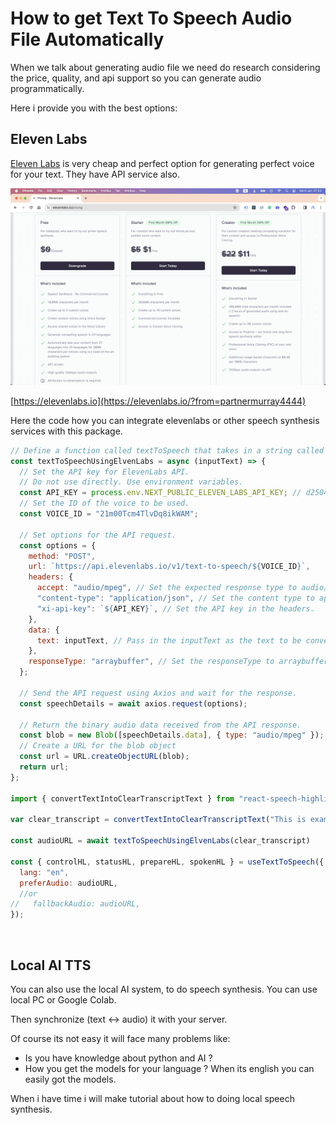 # How to get Text To Speech Audio File Automatically

When we talk about generating audio file we need do research considering the price, quality, and api support so you can generate audio programmatically.

Here i provide you with the best options:

## Eleven Labs

[Eleven Labs](https://elevenlabs.io/?from=partnermurray4444) is very cheap and perfect option for generating perfect voice for your text. They have API service also.

![Eleven Labs Pricing](img/elevenlabs.png)

[https://elevenlabs.io](https://elevenlabs.io/?from=partnermurray4444)

Here the code how you can integrate elevenlabs or other speech synthesis services with this package.

```jsx
// Define a function called textToSpeech that takes in a string called inputText as its argument.
const textToSpeechUsingElvenLabs = async (inputText) => {
  // Set the API key for ElevenLabs API.
  // Do not use directly. Use environment variables.
  const API_KEY = process.env.NEXT_PUBLIC_ELEVEN_LABS_API_KEY; // d25044f64b7xxxxxxxxxxxxx
  // Set the ID of the voice to be used.
  const VOICE_ID = "21m00Tcm4TlvDq8ikWAM";

  // Set options for the API request.
  const options = {
    method: "POST",
    url: `https://api.elevenlabs.io/v1/text-to-speech/${VOICE_ID}`,
    headers: {
      accept: "audio/mpeg", // Set the expected response type to audio/mpeg.
      "content-type": "application/json", // Set the content type to application/json.
      "xi-api-key": `${API_KEY}`, // Set the API key in the headers.
    },
    data: {
      text: inputText, // Pass in the inputText as the text to be converted to speech.
    },
    responseType: "arraybuffer", // Set the responseType to arraybuffer to receive binary data as response.
  };

  // Send the API request using Axios and wait for the response.
  const speechDetails = await axios.request(options);

  // Return the binary audio data received from the API response.
  const blob = new Blob([speechDetails.data], { type: "audio/mpeg" });
  // Create a URL for the blob object
  const url = URL.createObjectURL(blob);
  return url;
};

import { convertTextIntoClearTranscriptText } from "react-speech-highlight";

var clear_transcript = convertTextIntoClearTranscriptText("This is example text you can set");

const audioURL = await textToSpeechUsingElvenLabs(clear_transcript)

const { controlHL, statusHL, prepareHL, spokenHL } = useTextToSpeech({
  lang: "en",
  preferAudio: audioURL,
  //or
//   fallbackAudio: audioURL,
});
```

<br>

## Local AI TTS

You can also use the local AI system, to do speech synthesis. You can use local PC or Google Colab.

Then synchronize (text <-> audio) it with your server.

Of course its not easy it will face many problems like:

- Is you have knowledge about python and AI ?
- How you get the models for your language ?
  When its english you can easily got the models.

When i have time i will make tutorial about how to doing local speech synthesis.